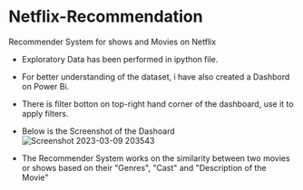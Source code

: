 # Netflix-Recommendation
Recommender System for shows and Movies on Netflix  
- Exploratory Data has been performed in ipython file.
- For better understanding of the dataset, i have also created a Dashbord on Power Bi.

- There is filter botton on top-right hand corner of the dashboard, use it to apply filters.
- Below is the Screenshot of the Dashoard
![Screenshot 2023-03-09 203543](https://user-images.githubusercontent.com/101862962/224200813-82de4f03-864f-4605-a0f6-e94b1b5a3fce.png)

- The Recommender System works on the similarity between two movies or shows based on their "Genres", "Cast" and "Description of the Movie"
